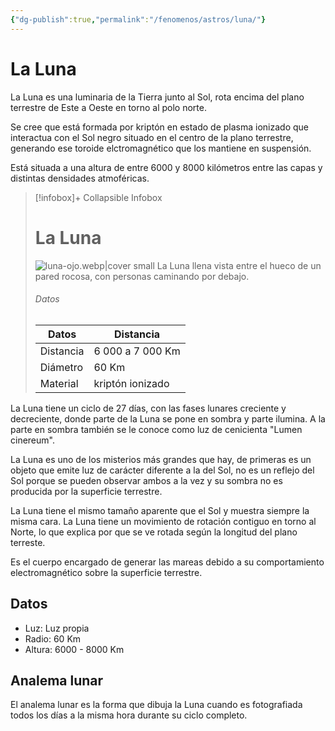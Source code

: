 ```yaml
---
{"dg-publish":true,"permalink":"/fenomenos/astros/luna/"}
---
```



# La Luna

La Luna es una luminaria de la Tierra junto al Sol, rota encima del plano terrestre de Este a Oeste en torno al polo norte.

Se cree que está formada por kriptón en estado de plasma ionizado que interactua con el Sol negro situado en el centro de la plano terrestre, generando ese toroide elctromagnético que los mantiene en suspensión.

Está situada a una altura de entre 6000 y 8000 kilómetros entre las capas y distintas densidades atmoféricas.


> [!infobox]+ Collapsible Infobox
> # La Luna
> ![luna-ojo.webp|cover small](/img/user/zen/recursos/conceptos/luna-ojo.webp)
> La Luna llena vista entre el hueco de un pared rocosa, con personas caminando por debajo.
> ###### Datos
> | Datos |  Distancia |
> | ---- | --------------- |
> | Distancia | 6 000 a 7 000 Km |
> | Diámetro | 60 Km |
> | Material | kriptón ionizado |


La Luna tiene un ciclo de 27 días, con las fases lunares creciente y decreciente, donde parte de la Luna se pone en sombra y parte ilumina. A la parte en sombra también se le conoce como luz de cenicienta "Lumen cinereum".

La Luna es uno de los misterios más grandes que hay, de primeras es un objeto que emite luz de carácter diferente a la del Sol, no es un reflejo del Sol porque se pueden observar ambos a la vez y su sombra no es producida por la superficie terrestre.

La Luna tiene el mismo tamaño aparente que el Sol y muestra siempre la misma cara. La Luna tiene un movimiento de rotación contiguo en torno al Norte, lo que explica por que se ve rotada según la longitud del plano terreste.

Es el cuerpo encargado de generar las mareas debido a su comportamiento electromagnético sobre la superficie terrestre.

## Datos
- Luz: Luz propia
- Radio: 60 Km
- Altura: 6000 - 8000 Km


## Analema lunar
El analema lunar es la forma que dibuja la Luna cuando es fotografiada todos los días a la misma hora durante su ciclo completo.






